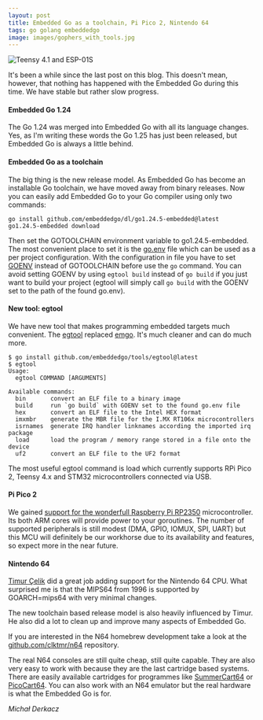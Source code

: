```yaml
---
layout: post
title: Embedded Go as a toolchain, Pi Pico 2, Nintendo 64
tags: go golang embeddedgo
image: images/gophers_with_tools.jpg
---
```

![Teensy 4.1 and ESP-01S]({{site.baseurl}}/images/gophers_with_tools.jpg)

<!--more-->

It's been a while since the last post on this blog. This doesn't mean, however, that nothing has happened with the Embedded Go during this time. We have stable but rather slow progress.

#### Embedded Go 1.24

The Go 1.24 was merged into Embedded Go with all its language changes. Yes, as I'm writing these words the Go 1.25 has just been released, but Embedded Go is always a little behind.

#### Embedded Go as a toolchain

The big thing is the new release model. As Embedded Go has become an installable Go toolchain, we have moved away from binary releases. Now you can easily add Embedded Go to your Go compiler using only two commands:

```
go install github.com/embeddedgo/dl/go1.24.5-embedded@latest
go1.24.5-embedded download
```

Then set the GOTOOLCHAIN environment variable to go1.24.5-embedded. The most convenient place to set it is the [go.env](https://github.com/embeddedgo/pico/blob/master/devboard/pico2/examples/go.env) file which can be used as a per project configuration. With the configuration in file you have to set [GOENV](https://pkg.go.dev/cmd/go#hdr-Environment_v) instead of GOTOOLCHAIN before use the `go` command. You can avoid setting GOENV by using `egtool build` instead of `go build` if you just want to build your project (egtool will simply call `go build` with the GOENV set to the path of the found go.env).

#### New tool: egtool

We have new tool that makes programming embedded targets much convenient. The [egtool](https://github.com/embeddedgo/tools/tree/master/egtool) replaced [emgo](https://github.com/embeddedgo/tools/tree/master/emgo). It's much cleaner and can do much more.

```
$ go install github.com/embeddedgo/tools/egtool@latest
$ egtool
Usage:
  egtool COMMAND [ARGUMENTS]

Available commands:
  bin       convert an ELF file to a binary image
  build     run `go build` with GOENV set to the found go.env file
  hex       convert an ELF file to the Intel HEX format
  imxmbr    generate the MBR file for the I.MX RT106x microcontrollers
  isrnames  generate IRQ handler linknames according the imported irq package
  load      load the program / memory range stored in a file onto the device
  uf2       convert an ELF file to the UF2 format
```

The most useful egtool command is load which currently supports RPi Pico 2, Teensy 4.x and STM32 microcontrollers connected via USB.

#### Pi Pico 2

We gained [support for the wonderfull Raspberry Pi RP2350](https://github.com/embeddedgo/pico) microcontroller. Its both ARM cores will provide power to your goroutines. The number of supported peripherals is still modest (DMA, GPIO, IOMUX, SPI, UART) but this MCU will definitely be our workhorse due to its availability and features, so expect more in the near future.

#### Nintendo 64

[Timur Çelik](https://github.com/clktmr/) did a great job adding support for the Nintendo 64 CPU. What surprised me is that the MIPS64 from 1996 is supported by GOARCH=mips64 with very minimal changes.

The new toolchain based release model is also heavily influenced by Timur. He also did a lot to clean up and improve many aspects of Embedded Go.

If you are interested in the N64 homebrew development take a look at the [github.com/clktmr/n64](https://github.com/clktmr/n64) repository.

The real N64 consoles are still quite cheap, still quite capable. They are also very easy to work with because they are the last cartridge based systems. There are easily available cartridges for programmes like [SummerCart64](https://summercart64.dev/) or [PicoCart64](https://github.com/kbeckmann/PicoCart64). You can also work with an N64 emulator but the real hardware is what the Embedded Go is for.

*Michał Derkacz*

